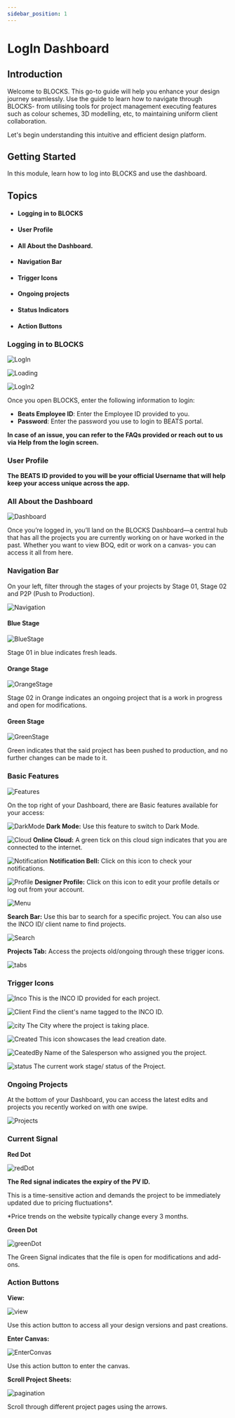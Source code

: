 ```yaml
---
sidebar_position: 1
---
```


# LogIn Dashboard

## Introduction

Welcome to BLOCKS. This go-to guide will help you enhance your design journey seamlessly. Use the guide to learn how to navigate through BLOCKS- from utilising tools for project management executing features such as colour schemes, 3D modelling, etc, to maintaining uniform client collaboration. 

Let's begin understanding this intuitive and efficient design platform. 


## Getting Started

In this module, learn how to log into BLOCKS and use the dashboard.

## Topics

- #### Logging in to BLOCKS
- #### User Profile
- #### All About the Dashboard.
- #### Navigation Bar
- #### Trigger Icons 
- #### Ongoing projects 
- #### Status Indicators 
- #### Action Buttons


### Logging in to BLOCKS

![LogIn](../static/img/login.png)

![Loading](../static/img/loading.png)

![LogIn2](../static/img/login2.png)







Once you open BLOCKS,  enter the following information to login: 

- **Beats Employee ID**: Enter the  Employee ID provided to you.
- **Password**: Enter the password you use to login to BEATS portal.


**In case of an issue, you can refer to the FAQs provided or reach out to us via Help from the login screen.** 


### User Profile

**The BEATS ID provided to you will be your official Username that will help keep your access unique across the app.**


### All About the Dashboard


![Dashboard](../static/img/dashboard.png)


Once you’re logged in, you’ll land on the BLOCKS Dashboard—a central hub that has all the projects you are currently working on or have worked in the past. Whether you want to view BOQ, edit or work on a canvas- you can access it all from here.


### Navigation Bar 

On your left, filter through the stages of your projects by Stage 01, Stage 02 and P2P (Push to Production). 

![Navigation](../static/img/navigation.png)



#### Blue Stage

![BlueStage](../static/img/bluestage.png)

Stage 01 in blue indicates fresh leads.

#### Orange Stage

![OrangeStage](../static/img/orangestage.png)

Stage 02 in Orange indicates an ongoing project that is a work in progress and open for modifications.

#### Green Stage

![GreenStage](../static/img/greenStage.png)

Green indicates that the said project has been pushed to production, and no further changes can be made to it. 



### Basic Features

![Features](../static/img/features.png)



On the top right of your Dashboard, there are Basic features available for your access:

![DarkMode](../static/img/darkMode.png)   **Dark Mode:** Use this feature to switch to Dark Mode.

![Cloud](../static/img/cloud.png)  **Online Cloud:** A green tick on this cloud sign indicates that you are connected to the internet. 

![Notification](../static/img/notification.png)  **Notification Bell:** Click on this icon to check your notifications. 

![Profile](../static/img/profile.png)  **Designer Profile:** Click on this icon to edit your profile details or log out from your account.

![Menu](../static/img/menu.png)



 **Search Bar:** Use this bar to search for a specific project. You can also use the INCO ID/ client name to find projects. 

![Search](../static/img/search.png)


**Projects Tab:** Access the projects old/ongoing through these trigger icons. 

![tabs](../static/img/tabs.png)



### Trigger Icons 

![Inco](../static/img/inco.png)  This is the INCO ID provided for each project.

![Client](../static/img/client.png)  Find the client's name tagged to the INCO ID.

![city](../static/img/city.png)  The City where the project is taking place.

![Created](../static/img/created.png)  This icon showcases the lead creation date. 

![CeatedBy](../static/img/createdBy.png)  Name of the Salesperson who assigned you the project.

![status](../static/img/status.png)  The current work stage/ status of the Project. 


### Ongoing Projects

At the bottom of your Dashboard, you can access the latest edits and projects you recently worked on with one swipe.

![Projects](../static/img/projects.png)


### Current Signal 

**Red Dot**  

![redDot](../static/img/redDot.png)


**The Red signal indicates the expiry of the PV ID.**

This is a time-sensitive action and demands the project to be immediately updated due to pricing fluctuations*. 

*Price trends on the website typically change every 3 months. 


**Green Dot**

![greenDot](../static/img/greenDot.png)


The Green Signal indicates that the file is open for modifications and add-ons. 


### Action Buttons 

**View:** 

![view](../static/img/viewIcon.png)


Use this action button to access all your design versions and past creations.

**Enter Canvas:** 

![EnterConvas](../static/img/enterConvas.png)


Use this action button to enter the canvas. 

**Scroll Project Sheets:**

![pagination](../static/img/pagination.png)


Scroll through different project pages using the arrows. 
